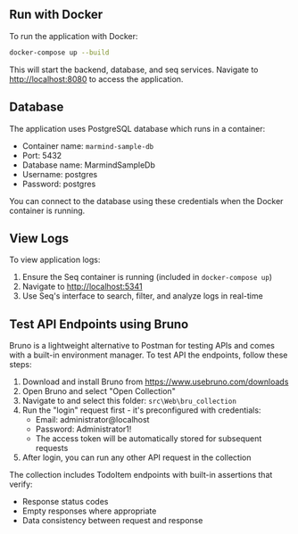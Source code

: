 ﻿## Run with Docker

To run the application with Docker:

```bash
docker-compose up --build
```

This will start the backend, database, and seq services. Navigate to <http://localhost:8080> to access the application.

## Database

The application uses PostgreSQL database which runs in a container:
- Container name: `marmind-sample-db`
- Port: 5432
- Database name: MarmindSampleDb
- Username: postgres
- Password: postgres

You can connect to the database using these credentials when the Docker container is running.

## View Logs

To view application logs:
1. Ensure the Seq container is running (included in `docker-compose up`)
2. Navigate to <http://localhost:5341>
3. Use Seq's interface to search, filter, and analyze logs in real-time

## Test API Endpoints using Bruno

Bruno is a lightweight alternative to Postman for testing APIs and comes with a built-in environment manager.
To test API the endpoints, follow these steps:

1. Download and install Bruno from <https://www.usebruno.com/downloads>
2. Open Bruno and select "Open Collection"
3. Navigate to and select this folder: `src\Web\bru_collection`
4. Run the "login" request first - it's preconfigured with credentials:
   - Email: administrator@localhost
   - Password: Administrator1!
   - The access token will be automatically stored for subsequent requests
5. After login, you can run any other API request in the collection

The collection includes TodoItem endpoints with built-in assertions that verify:
- Response status codes
- Empty responses where appropriate
- Data consistency between request and response




